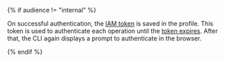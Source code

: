 {% if audience != "internal" %}

On successful authentication, the [IAM token](../../iam/concepts/authorization/iam-token.md) is saved in the profile. This token is used to authenticate each operation until the [token expires](../../iam/concepts/authorization/iam-token.md). After that, the CLI again displays a prompt to authenticate in the browser.

{% endif %}
